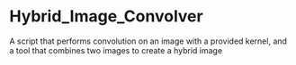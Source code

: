 # Hybrid_Image_Convolver
A script that performs convolution on an image with a provided kernel, and a tool that combines two images to create a hybrid image
